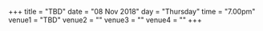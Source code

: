 +++
title = "TBD"
date = "08 Nov 2018"
day = "Thursday"
time = "7.00pm"
venue1 = "TBD"
venue2 = ""
venue3 = ""
venue4 = ""
+++
